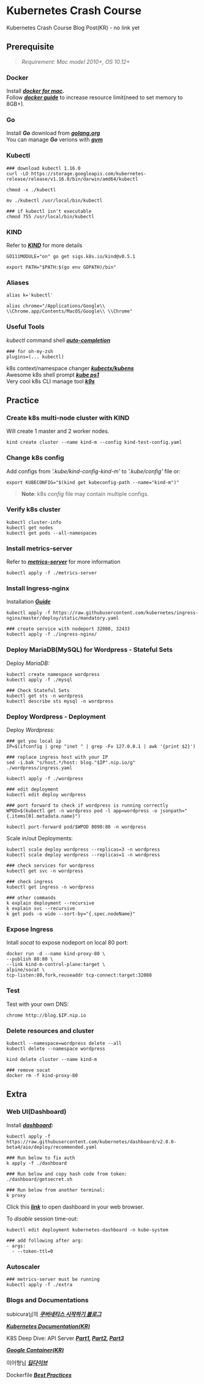 # Kubernetes Crash Course

Kubernetes Crash Course Blog Post(KR) - no link yet

## Prerequisite
> _Requirement: Mac model 2010+, OS 10.12+_
### Docker

Install **_[docker for mac](https://docs.docker.com/docker-for-mac/install/)._**  
Follow **_[docker guide](https://docs.docker.com/docker-for-mac/#advanced)_** to increase resource limit(need to set memory to 8GB+).

### Go
Install **_Go_** download from **_[golang.org]_**  
You can manage **_Go_** verions with **_[gvm]_**

### Kubectl
    ### download kubectl 1.16.0
    curl -LO https://storage.googleapis.com/kubernetes-release/release/v1.16.0/bin/darwin/amd64/kubectl

    chmod -x ./kubectl
    
    mv ./kubectl /usr/local/bin/kubectl

    ### if kubectl isn't executable
    chmod 755 /usr/local/bin/kubectl
    
### KIND

Refer to _**[KIND](https://github.com/kubernetes-sigs/kind)**_ for more details

    GO111MODULE="on" go get sigs.k8s.io/kind@v0.5.1

    export PATH="$PATH:$(go env GOPATH)/bin"

### Aliases

    alias k='kubectl'
    
    alias chrome="/Applications/Google\\ \\Chrome.app/Contents/MacOS/Google\\ \\Chrome"


### Useful Tools

_kubectl_ command shell _**[auto-completion]**_  

    ### for oh-my-zsh
    plugins=(... kubectl)

k8s context/namespace changer _**[kubectx/kubens]**_  
Awesome k8s shell prompt _**[kube ps1](https://github.com/jonmosco/kube-ps1)**_  
Very cool k8s CLI manage tool _**[k9s]**_


## Practice

### Create k8s multi-node cluster with KIND
Will create 1 master and 2 worker nodes.  

    kind create cluster --name kind-m --config kind-test-config.yaml

### Change k8s config  
Add configs from _'.kube/kind-config-kind-m'_ to _'.kube/config'_ file
or:

    export KUBECONFIG="$(kind get kubeconfig-path --name="kind-m")"

> **Note**: k8s _config_ file may contain multiple configs.
> 
### Verify k8s cluster

    kubectl cluster-info
    kubectl get nodes
    kubectl get pods --all-namespaces


### Install metrics-server
Refer to _**[metrics-server](https://github.com/kubernetes-incubator/metrics-server)**_ for more information

    kubectl apply -f ./metrics-server

### Install Ingress-nginx
Installation _**[Guide](https://kubernetes.github.io/ingress-nginx/deploy/)**_

    kubectl apply -f https://raw.githubusercontent.com/kubernetes/ingress-nginx/master/deploy/static/mandatory.yaml

    ### create service with nodeport 32080, 32433
    kubectl apply -f ./ingress-nginx/




### Deploy MariaDB(MySQL) for Wordpress - Stateful Sets
Deploy _MariaDB:_
    
    kubectl create namespace wordpress
    kubectl apply -f ./mysql

    ### Check Stateful Sets
    kubectl get sts -n wordpress
    kubectl describe sts mysql -n wordpress

### Deploy Wordpress - Deployment

Deploy _Wordpress:_

    ### get you local ip
    IP=$(ifconfig | grep "inet " | grep -Fv 127.0.0.1 | awk '{print $2}')

    ### replace ingress host with your IP
    sed -i.bak "s/host.*/host: blog."$IP".nip.io/g" ./wordpress/ingress.yaml
    
    kubectl apply -f ./wordpress

    ### edit deployment
    kubectl edit deploy wordpress

    ### port forward to check if wordpress is running correctly
    WPOD=$(kubectl get -n wordpress pod -l app=wordpress -o jsonpath="{.items[0].metadata.name}")

    kubectl port-forward pod/$WPOD 8090:80 -n wordpress


Scale in/out Deployments:

    kubectl scale deploy wordpress --replicas=3 -n wordpress
    kubectl scale deploy wordpress --replicas=1 -n wordpress

    ### check services for wordpress
    kubectl get svc -n wordpress

    ### check ingress
    kubectl get ingress -n wordpress

    ### other commands
    k explain deployment --recursive
    k explain svc --recursive
    k get pods -o wide --sort-by="{.spec.nodeName}"

### Expose Ingress
Intall _socat_ to expose nodeport on local 80 port:

    docker run -d --name kind-proxy-80 \
    --publish 80:80 \
    --link kind-m-control-plane:target \
    alpine/socat \
    tcp-listen:80,fork,reuseaddr tcp-connect:target:32080

### Test

Test with your own DNS:

    chrome http://blog.$IP.nip.io


### Delete resources and cluster
    kubectl --namespace=wordpress delete --all
    kubectl delete --namespace wordpress

    kind delete cluster --name kind-m

    ### remove socat
    docker rm -f kind-proxy-80


## Extra

### Web UI(Dashboard)
Install _**[dashboard]:**_

    kubectl apply -f https://raw.githubusercontent.com/kubernetes/dashboard/v2.0.0-beta4/aio/deploy/recommended.yaml

    ### Run below to fix auth
    k apply -f ./dashboard
    
    ### Run below and copy hash code from token:  
    ./dashboard/getsecret.sh
    
    ### Run below from another terminal:
    k proxy

Click this _**[link](http://localhost:8001/api/v1/namespaces/kubernetes-dashboard/services/https:kubernetes-dashboard:/proxy/)**_ to open dashboard in your web browser.

To _disable_ session time-out:

    kubectl edit deployment kubernetes-dashboard -n kube-system

    ### add following after arg:
    - args:
      - --token-ttl=0


### Autoscaler

    ### metrics-server must be running
    kubectl apply -f ./extra

### Blogs and Documentations

subicura님의 _**[쿠버네티스 시작하기 블로그](https://subicura.com/2019/05/19/kubernetes-basic-1.html)**_  


_**[Kubernetes Documentation(KR)](https://kubernetes.io/ko/docs/concepts/overview/what-is-kubernetes/)**_  

K8S Deep Dive: API Server _**[Part1](https://blog.openshift.com/kubernetes-deep-dive-api-server-part-1/), [Part2](https://blog.openshift.com/kubernetes-deep-dive-api-server-part-2/), [Part3](https://blog.openshift.com/kubernetes-deep-dive-api-server-part-3a/)**_

_**[Google Container(KR)](https://cloud.google.com/containers/?hl=ko)**_  


이어형님 _**[딥다이브](https://engineering.linecorp.com/ko/blog/immutable-kubernetes-architecture-deepdive/)**_  


Dockerfile _**[Best Practices](https://bit.ly/dockerbp)**_


[kubectx/kubens]:
https://github.com/ahmetb/kubectx

[auto-completion]:
https://kubernetes.io/docs/tasks/tools/install-kubectl/?source=#enabling-shell-autocompletion

[dashboard]:
https://kubernetes.io/docs/tasks/access-application-cluster/web-ui-dashboard/

[KIND]:
https://kind.sigs.k8s.io/docs/user/quick-start

[golang.org]:
https://golang.org/dl/

[gvm]:
https://github.com/moovweb/gvm

[Homebrew]:
https://brew.sh/

[k9s]:
https://k9ss.io/?fbclid=IwAR0MQO9yBF5iKpJlDkuSNtrWGy72zK81I-j071lrKQsV1DLhloOMknOLd64